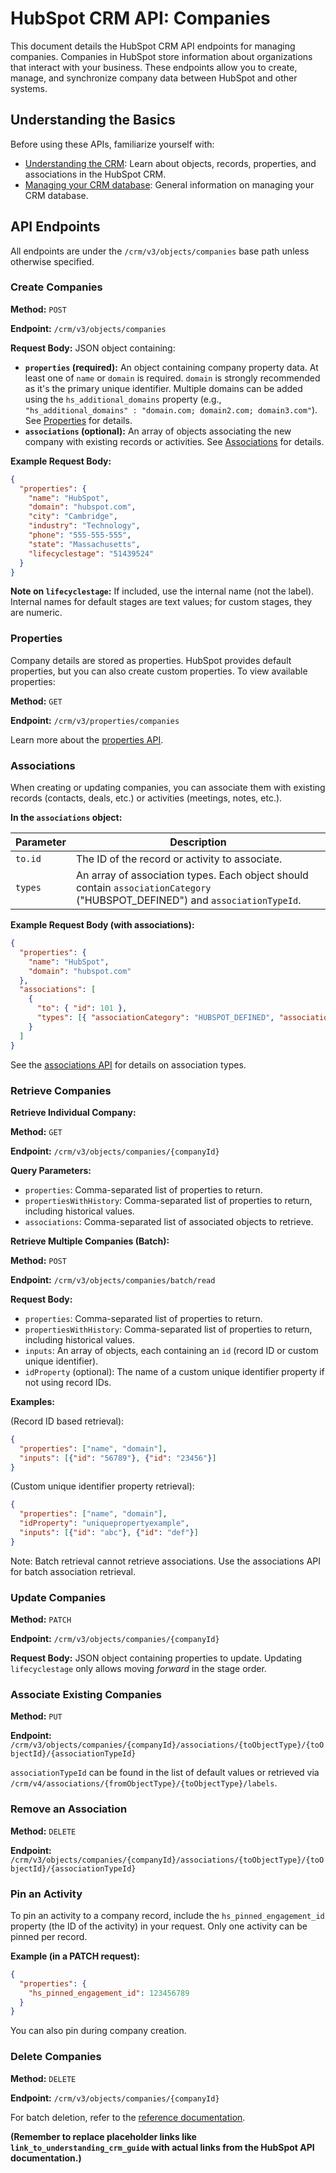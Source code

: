 # HubSpot CRM API: Companies

This document details the HubSpot CRM API endpoints for managing companies.  Companies in HubSpot store information about organizations that interact with your business.  These endpoints allow you to create, manage, and synchronize company data between HubSpot and other systems.

## Understanding the Basics

Before using these APIs, familiarize yourself with:

* [Understanding the CRM](link_to_understanding_crm_guide): Learn about objects, records, properties, and associations in the HubSpot CRM.
* [Managing your CRM database](link_to_managing_crm_database): General information on managing your CRM database.


## API Endpoints

All endpoints are under the `/crm/v3/objects/companies` base path unless otherwise specified.


### Create Companies

**Method:** `POST`

**Endpoint:** `/crm/v3/objects/companies`

**Request Body:**  JSON object containing:

* **`properties` (required):** An object containing company property data.  At least one of `name` or `domain` is required.  `domain` is strongly recommended as it's the primary unique identifier.  Multiple domains can be added using the `hs_additional_domains` property (e.g., `"hs_additional_domains" : "domain.com; domain2.com; domain3.com"`).  See [Properties](#properties) for details.
* **`associations` (optional):** An array of objects associating the new company with existing records or activities. See [Associations](#associations) for details.


**Example Request Body:**

```json
{
  "properties": {
    "name": "HubSpot",
    "domain": "hubspot.com",
    "city": "Cambridge",
    "industry": "Technology",
    "phone": "555-555-555",
    "state": "Massachusetts",
    "lifecyclestage": "51439524"
  }
}
```

**Note on `lifecyclestage`:** If included, use the internal name (not the label).  Internal names for default stages are text values; for custom stages, they are numeric.


### Properties

Company details are stored as properties.  HubSpot provides default properties, but you can also create custom properties.  To view available properties:

**Method:** `GET`

**Endpoint:** `/crm/v3/properties/companies`


Learn more about the [properties API](link_to_properties_api).


### Associations

When creating or updating companies, you can associate them with existing records (contacts, deals, etc.) or activities (meetings, notes, etc.).

**In the `associations` object:**

| Parameter       | Description                                                                                                     |
|-----------------|-----------------------------------------------------------------------------------------------------------------|
| `to.id`         | The ID of the record or activity to associate.                                                                 |
| `types`         | An array of association types. Each object should contain `associationCategory` ("HUBSPOT_DEFINED") and `associationTypeId`. |


**Example Request Body (with associations):**

```json
{
  "properties": {
    "name": "HubSpot",
    "domain": "hubspot.com"
  },
  "associations": [
    {
      "to": { "id": 101 },
      "types": [{ "associationCategory": "HUBSPOT_DEFINED", "associationTypeId": 280 }]
    }
  ]
}
```

See the [associations API](link_to_associations_api) for details on association types.


### Retrieve Companies

**Retrieve Individual Company:**

**Method:** `GET`

**Endpoint:** `/crm/v3/objects/companies/{companyId}`

**Query Parameters:**

* `properties`: Comma-separated list of properties to return.
* `propertiesWithHistory`: Comma-separated list of properties to return, including historical values.
* `associations`: Comma-separated list of associated objects to retrieve.


**Retrieve Multiple Companies (Batch):**

**Method:** `POST`

**Endpoint:** `/crm/v3/objects/companies/batch/read`

**Request Body:**

* `properties`: Comma-separated list of properties to return.
* `propertiesWithHistory`: Comma-separated list of properties to return, including historical values.
* `inputs`: An array of objects, each containing an `id` (record ID or custom unique identifier).
* `idProperty` (optional):  The name of a custom unique identifier property if not using record IDs.


**Examples:**

(Record ID based retrieval):

```json
{
  "properties": ["name", "domain"],
  "inputs": [{"id": "56789"}, {"id": "23456"}]
}
```

(Custom unique identifier property retrieval):

```json
{
  "properties": ["name", "domain"],
  "idProperty": "uniquepropertyexample",
  "inputs": [{"id": "abc"}, {"id": "def"}]
}
```

Note: Batch retrieval cannot retrieve associations. Use the associations API for batch association retrieval.


### Update Companies

**Method:** `PATCH`

**Endpoint:** `/crm/v3/objects/companies/{companyId}`

**Request Body:** JSON object containing properties to update.  Updating `lifecyclestage` only allows moving *forward* in the stage order.


### Associate Existing Companies

**Method:** `PUT`

**Endpoint:** `/crm/v3/objects/companies/{companyId}/associations/{toObjectType}/{toObjectId}/{associationTypeId}`

`associationTypeId` can be found in the list of default values or retrieved via `/crm/v4/associations/{fromObjectType}/{toObjectType}/labels`.


### Remove an Association

**Method:** `DELETE`

**Endpoint:** `/crm/v3/objects/companies/{companyId}/associations/{toObjectType}/{toObjectId}/{associationTypeId}`


### Pin an Activity

To pin an activity to a company record, include the `hs_pinned_engagement_id` property (the ID of the activity) in your request.  Only one activity can be pinned per record.


**Example (in a PATCH request):**

```json
{
  "properties": {
    "hs_pinned_engagement_id": 123456789
  }
}
```

You can also pin during company creation.


### Delete Companies

**Method:** `DELETE`

**Endpoint:** `/crm/v3/objects/companies/{companyId}`

For batch deletion, refer to the [reference documentation](link_to_batch_delete_docs).



**(Remember to replace placeholder links like `link_to_understanding_crm_guide` with actual links from the HubSpot API documentation.)**
